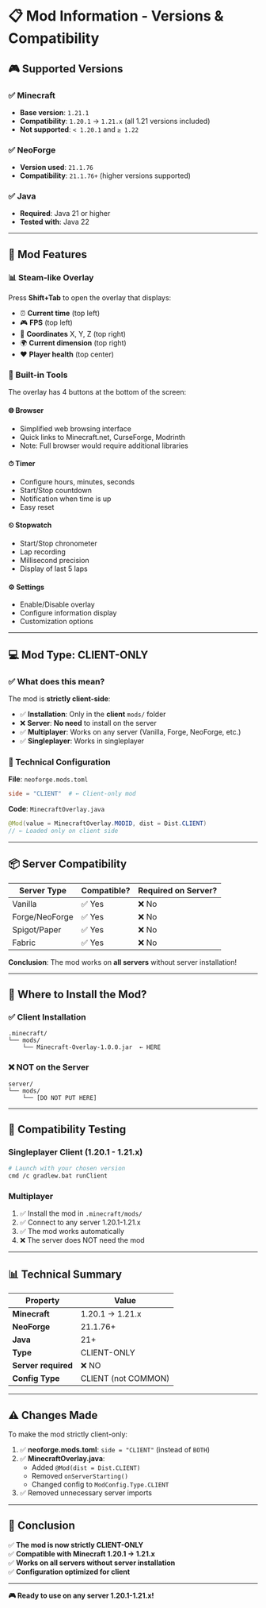 # 📋 Mod Information - Versions & Compatibility

## 🎮 Supported Versions

### ✅ Minecraft
- **Base version**: `1.21.1`
- **Compatibility**: `1.20.1` → `1.21.x` (all 1.21 versions included)
- **Not supported**: `< 1.20.1` and `≥ 1.22`

### ✅ NeoForge
- **Version used**: `21.1.76`
- **Compatibility**: `21.1.76+` (higher versions supported)

### ✅ Java
- **Required**: Java 21 or higher
- **Tested with**: Java 22

---

## 🎯 Mod Features

### 📊 Steam-like Overlay
Press **Shift+Tab** to open the overlay that displays:
- ⏰ **Current time** (top left)
- 🎮 **FPS** (top left)
- 📍 **Coordinates** X, Y, Z (top right)
- 🌍 **Current dimension** (top right)
- ❤️ **Player health** (top center)

### 🔧 Built-in Tools
The overlay has 4 buttons at the bottom of the screen:

#### 🌐 **Browser**
- Simplified web browsing interface
- Quick links to Minecraft.net, CurseForge, Modrinth
- Note: Full browser would require additional libraries

#### ⏱ **Timer**
- Configure hours, minutes, seconds
- Start/Stop countdown
- Notification when time is up
- Easy reset

#### ⏲ **Stopwatch**
- Start/Stop chronometer
- Lap recording
- Millisecond precision
- Display of last 5 laps

#### ⚙ **Settings**
- Enable/Disable overlay
- Configure information display
- Customization options

---

## 💻 Mod Type: **CLIENT-ONLY**

### ✅ What does this mean?

The mod is **strictly client-side**:
- ✅ **Installation**: Only in the **client** `mods/` folder
- ❌ **Server**: **No need** to install on the server
- ✅ **Multiplayer**: Works on any server (Vanilla, Forge, NeoForge, etc.)
- ✅ **Singleplayer**: Works in singleplayer

### 🔧 Technical Configuration

**File**: `neoforge.mods.toml`
```toml
side = "CLIENT"  # ← Client-only mod
```

**Code**: `MinecraftOverlay.java`
```java
@Mod(value = MinecraftOverlay.MODID, dist = Dist.CLIENT)
// ← Loaded only on client side
```

---

## 📦 Server Compatibility

| Server Type | Compatible? | Required on Server? |
|-------------|-------------|---------------------|
| Vanilla | ✅ Yes | ❌ No |
| Forge/NeoForge | ✅ Yes | ❌ No |
| Spigot/Paper | ✅ Yes | ❌ No |
| Fabric | ✅ Yes | ❌ No |

**Conclusion**: The mod works on **all servers** without server installation!

---

## 🎯 Where to Install the Mod?

### ✅ Client Installation
```
.minecraft/
└── mods/
    └── Minecraft-Overlay-1.0.0.jar  ← HERE
```

### ❌ NOT on the Server
```
server/
└── mods/
    └── [DO NOT PUT HERE]
```

---

## 🚀 Compatibility Testing

### Singleplayer Client (1.20.1 - 1.21.x)
```bash
# Launch with your chosen version
cmd /c gradlew.bat runClient
```

### Multiplayer
1. ✅ Install the mod in `.minecraft/mods/`
2. ✅ Connect to any server 1.20.1-1.21.x
3. ✅ The mod works automatically
4. ❌ The server does NOT need the mod

---

## 📊 Technical Summary

| Property | Value |
|----------|-------|
| **Minecraft** | 1.20.1 → 1.21.x |
| **NeoForge** | 21.1.76+ |
| **Java** | 21+ |
| **Type** | CLIENT-ONLY |
| **Server required** | ❌ NO |
| **Config Type** | CLIENT (not COMMON) |

---

## ⚠️ Changes Made

To make the mod strictly client-only:

1. ✅ **neoforge.mods.toml**: `side = "CLIENT"` (instead of `BOTH`)
2. ✅ **MinecraftOverlay.java**: 
   - Added `@Mod(dist = Dist.CLIENT)`
   - Removed `onServerStarting()`
   - Changed config to `ModConfig.Type.CLIENT`
3. ✅ Removed unnecessary server imports

---

## 🎉 Conclusion

✅ **The mod is now strictly CLIENT-ONLY**  
✅ **Compatible with Minecraft 1.20.1 → 1.21.x**  
✅ **Works on all servers without server installation**  
✅ **Configuration optimized for client**

---

**🎮 Ready to use on any server 1.20.1-1.21.x!**



